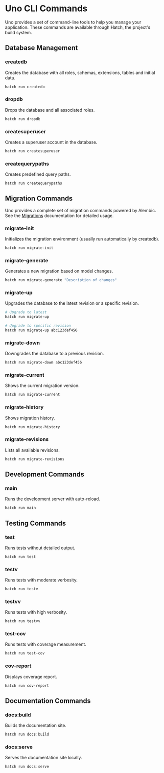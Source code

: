 # Uno CLI Commands

Uno provides a set of command-line tools to help you manage your application. These commands are available through Hatch, the project's build system.

## Database Management

### createdb

Creates the database with all roles, schemas, extensions, tables and initial data.

```bash
hatch run createdb
```

### dropdb

Drops the database and all associated roles.

```bash
hatch run dropdb
```

### createsuperuser

Creates a superuser account in the database.

```bash
hatch run createsuperuser
```

### createquerypaths

Creates predefined query paths.

```bash
hatch run createquerypaths
```

## Migration Commands

Uno provides a complete set of migration commands powered by Alembic. See the [Migrations](db/migrations.md) documentation for detailed usage.

### migrate-init

Initializes the migration environment (usually run automatically by createdb).

```bash
hatch run migrate-init
```

### migrate-generate

Generates a new migration based on model changes.

```bash
hatch run migrate-generate "Description of changes"
```

### migrate-up

Upgrades the database to the latest revision or a specific revision.

```bash
# Upgrade to latest
hatch run migrate-up

# Upgrade to specific revision
hatch run migrate-up abc123def456
```

### migrate-down

Downgrades the database to a previous revision.

```bash
hatch run migrate-down abc123def456
```

### migrate-current

Shows the current migration version.

```bash
hatch run migrate-current
```

### migrate-history

Shows migration history.

```bash
hatch run migrate-history
```

### migrate-revisions

Lists all available revisions.

```bash
hatch run migrate-revisions
```

## Development Commands

### main

Runs the development server with auto-reload.

```bash
hatch run main
```

## Testing Commands

### test

Runs tests without detailed output.

```bash
hatch run test
```

### testv

Runs tests with moderate verbosity.

```bash
hatch run testv
```

### testvv

Runs tests with high verbosity.

```bash
hatch run testvv
```

### test-cov

Runs tests with coverage measurement.

```bash
hatch run test-cov
```

### cov-report

Displays coverage report.

```bash
hatch run cov-report
```

## Documentation Commands

### docs:build

Builds the documentation site.

```bash
hatch run docs:build
```

### docs:serve

Serves the documentation site locally.

```bash
hatch run docs:serve
```
